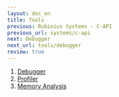 ```yaml
---
layout: doc_en
title: Tools
previous: Rubinius Systems - C-API
previous_url: systems/c-api
next: Debugger
next_url: tools/debugger
review: true
---
```


1. [Debugger](tools/debugger.markdown)
1. [Profiler](tools/profiler.markdown)
1. [Memory Analysis](tools/memory-analysis.markdown)
